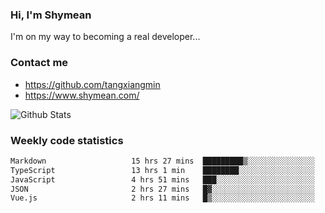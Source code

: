 ### Hi, I'm Shymean

I'm on my way to becoming a real developer...

### Contact me

- <https://github.com/tangxiangmin>
- <https://www.shymean.com/>

![Github Stats](https://github-readme-stats.vercel.app/api?username=tangxiangmin&show_icons=true&theme=dark)


###  Weekly code statistics

<!--START_SECTION:waka-->

```txt
Markdown                   15 hrs 27 mins  █████████▒░░░░░░░░░░░░░░░   37.91 %
TypeScript                 13 hrs 1 min    ████████░░░░░░░░░░░░░░░░░   31.95 %
JavaScript                 4 hrs 51 mins   ███░░░░░░░░░░░░░░░░░░░░░░   11.93 %
JSON                       2 hrs 27 mins   █▓░░░░░░░░░░░░░░░░░░░░░░░   06.03 %
Vue.js                     2 hrs 11 mins   █▒░░░░░░░░░░░░░░░░░░░░░░░   05.39 %
```

<!--END_SECTION:waka-->